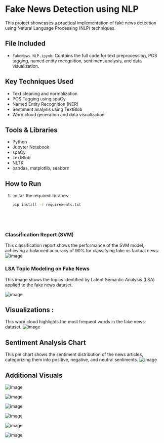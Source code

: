 # Fake News Detection using NLP

This project showcases a practical implementation of fake news detection using Natural Language Processing (NLP) techniques.

## File Included
- `FakeNews_NLP.ipynb`: Contains the full code for text preprocessing, POS tagging, named entity recognition, sentiment analysis, and data visualization.

## Key Techniques Used
- Text cleaning and normalization
- POS Tagging using spaCy
- Named Entity Recognition (NER)
- Sentiment analysis using TextBlob
- Word cloud generation and data visualization

## Tools & Libraries
- Python
- Jupyter Notebook
- spaCy
- TextBlob
- NLTK
- pandas, matplotlib, seaborn

## How to Run
1. Install the required libraries:
   ```bash
   pip install -r requirements.txt





   
### Classification Report (SVM)
This classification report shows the performance of the SVM model, achieving a balanced accuracy of 90% for classifying fake vs factual news.
![image](https://github.com/user-attachments/assets/ad49ac64-3290-4f7b-bc90-2be3c739ad71)




### LSA Topic Modeling on Fake News
This image shows the topics identified by Latent Semantic Analysis (LSA) applied to the fake news dataset.



![image](https://github.com/user-attachments/assets/8f152737-66e8-4e57-8d8d-f082f64bd21d)




## Visualizations :
This word cloud highlights the most frequent words in the fake news dataset.
![image](https://github.com/user-attachments/assets/86944aa7-5656-4c53-92f8-e1fa3a4f3098)






## Sentiment Analysis Chart

This pie chart shows the sentiment distribution of the news articles, categorizing them into positive, negative, and neutral sentiments.
![image](https://github.com/user-attachments/assets/85246c9d-9002-4060-be96-b718cb65dbb4)


## Additional Visuals

![image](https://github.com/user-attachments/assets/963a4f4e-7f3a-436d-8107-140ad0ba8f96)



![image](https://github.com/user-attachments/assets/129a40b6-97bd-445c-87fa-ea6be70b3730)



![image](https://github.com/user-attachments/assets/0852430e-84cb-427f-bebc-5118c4c225cb)




![image](https://github.com/user-attachments/assets/920159b9-24f8-4940-bcd8-15d03efb938d)




![image](https://github.com/user-attachments/assets/1224f940-c0ba-4072-ad09-2107e7f01775)




![image](https://github.com/user-attachments/assets/565b45d8-13bd-40f6-afaa-3e80de77cc16)








